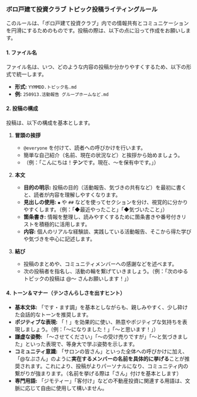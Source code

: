 ### ボロ戸建て投資クラブ トピック投稿ライティングルール

このルールは、「ボロ戸建て投資クラブ」内での情報共有とコミュニケーションを円滑にするためのものです。投稿の際は、以下の点に沿って作成をお願いします。

#### 1. ファイル名
ファイル名は、いつ、どのような内容の投稿か分かりやすくするため、以下の形式で統一します。
- **形式:** `YYMMDD.トピック名.md`
- **例:** `250913.活動報告 グループホームなど.md`

#### 2. 投稿の構成
投稿は、以下の構成を基本とします。

1.  **冒頭の挨拶**
    - `@everyone` を付けて、読者への呼びかけを行います。
    - 簡単な自己紹介（名前、現在の状況など）と挨拶から始めましょう。
    - （例：「こんにちは！**テン**です。現在、〜を保有中です。」）

2.  **本文**
    - **目的の明示:** 投稿の目的（活動報告、気づきの共有など）を最初に書くと、読者が内容を理解しやすくなります。
    - **見出しの使用:** `◆` や `##` などを使ってセクションを分け、視覚的に分かりやすくします。（例：「◆最近やったこと」「◆気づいたこと」）
    - **箇条書き:** 情報を整理し、読みやすくするために箇条書きや番号付きリストを積極的に活用します。
    - **内容:** 個人のリアルな経験談、実践している活動報告、そこから得た学びや気づきを中心に記述します。

3.  **結び**
    - 投稿のまとめや、コミュニティメンバーへの感謝などを述べます。
    - 次の投稿者を指名し、活動の輪を繋げていきましょう。（例：「次のゆるトピックの投稿は @〜 さんお願いします！」）

#### 4. トーン＆マナー（テンさんらしさを出すヒント）
- **基本文体:** 「です・ます調」を基本としながらも、親しみやすく、少し砕けた会話的なトーンを推奨します。
- **ポジティブな表現:** 「！」を効果的に使い、熱意やポジティブな気持ちを表現しましょう。（例：「〜になりました！」「〜と思います！」）
- **謙虚な姿勢:** 「〜させてください」「〜の受け売りですが」「〜と気づきました」といった表現で、等身大で学ぶ姿勢を示します。
- **コミュニティ意識:** 「サロンの皆さん」といった全体への呼びかけに加え、「@なぷさん」のように**実在するメンバーの名前を具体的に挙げる**ことが推奨されます。これにより、投稿がよりパーソナルになり、コミュニティ内の繋がりが強まります。（名前を挙げる際は「さん」付けを基本とします）
- **専門用語:** 「ジモティー」「客付け」などの不動産投資に関連する用語は、文脈に応じて自由に使用して構いません。